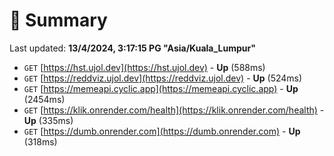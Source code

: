 # 📖 Summary
Last updated: **13/4/2024, 3:17:15 PG "Asia/Kuala_Lumpur"**

- `GET` [https://hst.ujol.dev](https://hst.ujol.dev) - **Up** (588ms)
- `GET` [https://reddviz.ujol.dev](https://reddviz.ujol.dev) - **Up** (524ms)
- `GET` [https://memeapi.cyclic.app](https://memeapi.cyclic.app) - **Up** (2454ms)
- `GET` [https://klik.onrender.com/health](https://klik.onrender.com/health) - **Up** (335ms)
- `GET` [https://dumb.onrender.com](https://dumb.onrender.com) - **Up** (318ms)
